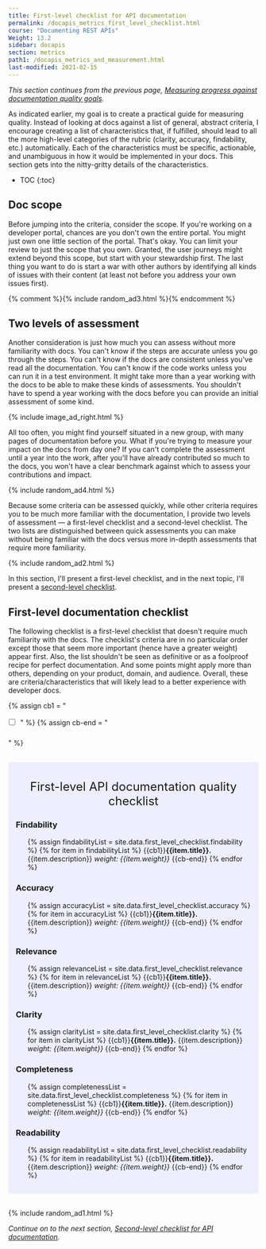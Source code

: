 ```yaml
---
title: First-level checklist for API documentation
permalink: /docapis_metrics_first_level_checklist.html
course: "Documenting REST APIs"
Weight: 13.2
sidebar: docapis
section: metrics
path1: /docapis_metrics_and_measurement.html
last-modified: 2021-02-15
---
```


*This section continues from the previous page, [Measuring progress against documentation quality goals](docapis_measuring_impact.html).*

As indicated earlier, my goal is to create a practical guide for measuring quality. Instead of looking at docs against a list of general, abstract criteria, I encourage creating a list of characteristics that, if fulfilled, should lead to all the more high-level categories of the rubric (clarity, accuracy, findability, etc.) automatically. Each of the characteristics must be specific, actionable, and unambiguous in how it would be implemented in your docs. This section gets into the nitty-gritty details of the characteristics.

* TOC
{:toc}  

## Doc scope

Before jumping into the criteria, consider the scope. If you're working on a developer portal, chances are you don't own the entire portal. You might just own one little section of the portal. That's okay. You can limit your review to just the scope that you own. Granted, the user journeys might extend beyond this scope, but start with your stewardship first. The last thing you want to do is start a war with other authors by identifying all kinds of issues with their content (at least not before you address your own issues first).

{% comment %}{% include random_ad3.html %}{% endcomment %}

## Two levels of assessment

Another consideration is just how much you can assess without more familiarity with docs. You can't know if the steps are accurate unless you go through the steps. You can't know if the docs are consistent unless you've read all the documentation. You can't know if the code works unless you can run it in a test environment. It might take more than a year working with the docs to be able to make these kinds of assessments. You shouldn't have to spend a year working with the docs before you can provide an initial assessment of some kind.

{% include image_ad_right.html %}

All too often, you might find yourself situated in a new group, with many pages of documentation before you. What if you're trying to measure your impact on the docs from day one? If you can't complete the assessment until a year into the work, after you'll have already contributed so much to the docs, you won't have a clear benchmark against which to assess your contributions and impact.

{% include random_ad4.html %}

Because some criteria can be assessed quickly, while other criteria requires you to be much more familiar with the documentation, I provide two levels of assessment &mdash; a first-level checklist and a second-level checklist. The two lists are distinguished between quick assessments you can make without being familiar with the docs versus more in-depth assessments that require more familiarity.

{% include random_ad2.html %}

In this section, I'll present a first-level checklist, and in the next topic, I'll present a [second-level checklist](docapis_metrics_first_level_checklist).

## First-level documentation checklist

The following checklist is a first-level checklist that doesn't require much familiarity with the docs. The checklist's criteria are in no particular order except those that seem more important (hence have a greater weight) appear first. Also, the list shouldn't be seen as definitive or as a foolproof recipe for perfect documentation. And some points might apply more than others, depending on your product, domain, and audience. Overall, these are criteria/characteristics that will likely lead to a better experience with developer docs.

<style>
li.checkboxListType1 {
  list-style-type: none;
  margin-left: 25px;
  text-indent: -28px;
  margin-bottom: 20px;
  line-height: 24px;
}
input[type=checkbox] {
  margin-right: 10px;
}
</style>

{% assign cb1 = "<li class='checkboxListType1' markdown='span'><input type='checkbox'>" %}
{% assign cb-end = "</li>" %}

<div style="background-color: #eef; padding: 15px; margin-top: 30px; margin-bottom: 30px;" markdown="block">
<div style="margin-top: 20px; margin-bottom: 20px; font-size:24px; text-align: center;">First-level API documentation quality checklist</div>

### Findability

<ul class="checkLists">
{% assign findabilityList = site.data.first_level_checklist.findability %}
{% for item in findabilityList %}
{{cb1}}<b>{{item.title}}.</b> {{item.description}} <i>weight: {{item.weight}}</i> {{cb-end}}
{% endfor %}
</ul>

### Accuracy

<ul class="checkLists">
{% assign accuracyList = site.data.first_level_checklist.accuracy %}
{% for item in accuracyList %}
{{cb1}}<b>{{item.title}}.</b> {{item.description}} <i>weight: {{item.weight}}</i> {{cb-end}}
{% endfor %}
</ul>

### Relevance

<ul class="checkLists">
{% assign relevanceList = site.data.first_level_checklist.relevance %}
{% for item in relevanceList %}
{{cb1}}<b>{{item.title}}.</b> {{item.description}} <i>weight: {{item.weight}}</i> {{cb-end}}
{% endfor %}
</ul>

### Clarity

<ul class="checkLists">
{% assign clarityList = site.data.first_level_checklist.clarity %}
{% for item in clarityList %}
{{cb1}}<b>{{item.title}}.</b> {{item.description}} <i>weight: {{item.weight}}</i> {{cb-end}}
{% endfor %}
</ul>

### Completeness

<ul class="checkLists">
{% assign completenessList = site.data.first_level_checklist.completeness %}
{% for item in completenessList %}
{{cb1}}<b>{{item.title}}.</b> {{item.description}} <i>weight: {{item.weight}}</i> {{cb-end}}
{% endfor %}
</ul>

### Readability

<ul class="checkLists">
{% assign readabilityList = site.data.first_level_checklist.readability %}
{% for item in readabilityList %}
{{cb1}}<b>{{item.title}}.</b> {{item.description}} <i>weight: {{item.weight}}</i> {{cb-end}}
{% endfor %}
</ul>

</div>

{% include random_ad1.html %}

*Continue on to the next section, [Second-level checklist for API documentation](docapis_metrics_second_level_checklist).*
